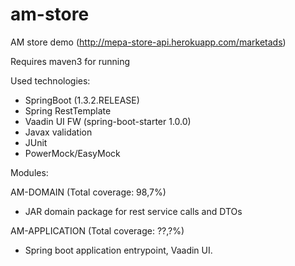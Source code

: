 # am-store
AM store demo (http://mepa-store-api.herokuapp.com/marketads)

Requires maven3 for running

Used technologies: 

- SpringBoot (1.3.2.RELEASE)
- Spring RestTemplate
- Vaadin UI FW (spring-boot-starter 1.0.0)
- Javax validation
- JUnit
- PowerMock/EasyMock

Modules: 

AM-DOMAIN (Total coverage: 98,7%)
- JAR domain package for rest service calls and DTOs
 
AM-APPLICATION (Total coverage: ??,?%)
- Spring boot application entrypoint, Vaadin UI. 

